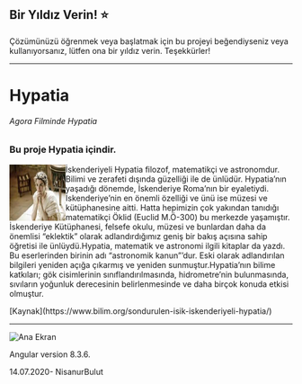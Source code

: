 ## Bir Yıldız Verin! :star:

Çözümünüzü öğrenmek veya başlatmak için bu projeyi beğendiyseniz veya kullanıyorsanız, lütfen ona bir yıldız verin. Teşekkürler!
<hr>

# Hypatia

###### Agora Filminde Hypatia

### Bu proje Hypatia içindir.
<img align="left" width="100" height="100" src="https://github.com/NisanurBulut/Hypatia/blob/master/src/assets/Trailer/hypatiaFromAgora.jpg">
<p>İskenderiyeli Hypatia filozof, matematikçi ve astronomdur. Bilimi ve zerafeti dışında güzelliği ile de ünlüdür. Hypatia’nın yaşadığı dönemde, İskenderiye Roma’nın bir eyaletiydi. İskenderiye’nin en önemli özelliği ve ünü ise müzesi ve kütüphanesine aitti. Hatta hepimizin çok yakından tanıdığı matematikçi Öklid (Euclid M.Ö-300) bu merkezde yaşamıştır. İskenderiye Kütüphanesi, felsefe okulu, müzesi ve bunlardan daha da önemlisi “eklektik” olarak adlandırdığımız geniş bir bakış açısına sahip öğretisi ile ünlüydü.Hypatia, matematik ve astronomi ilgili kitaplar da yazdı. Bu eserlerinden birinin adı “astronomik kanun”’dur. Eski olarak adlandırılan bilgileri yeniden açığa çıkarmış ve yeniden sunmuştur.Hypatia’nın bilime katkıları; gök cisimlerinin sınıflandırılmasında, hidrometre’nin bulunmasında, sıvıların yoğunluk derecesinin belirlenmesinde ve daha birçok konuda etkisi olmuştur.</p> [Kaynak](https://www.bilim.org/sondurulen-isik-iskenderiyeli-hypatia/)
<hr/>

![Ana Ekran](https://github.com/NisanurBulut/Hypatia/blob/master/src/assets/Trailer/anaEkran.gif)

Angular version 8.3.6.

14.07.2020- NisanurBulut
